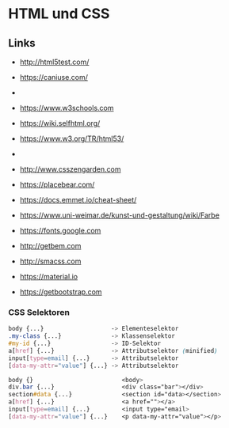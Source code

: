 # HTML und CSS

## Links
- http://html5test.com/
- https://caniuse.com/
- 
- https://www.w3schools.com
- https://wiki.selfhtml.org/
- https://www.w3.org/TR/html53/
- 
- http://www.csszengarden.com
- https://placebear.com/
- https://docs.emmet.io/cheat-sheet/

- https://www.uni-weimar.de/kunst-und-gestaltung/wiki/Farbe
- https://fonts.google.com

- http://getbem.com
- http://smacss.com
- https://material.io
- https://getbootstrap.com

### CSS Selektoren
```css
body {...}                   -> Elementeselektor
.my-class {...}              -> Klassenselektor
#my-id {...}                 -> ID-Selektor
a[href] {...}                -> Attributselektor (minified)
input[type=email] {...}      -> Attributselektor
[data-my-attr="value"] {...} -> Attributselektor

body {}                         <body>
div.bar {...}                   <div class="bar"></div>
section#data {...}              <section id="data></section>
a[href] {...}                   <a href=""></a>
input[type=email] {...}         <input type="email>
[data-my-attr="value"] {...}    <p data-my-attr="value"></p>
```